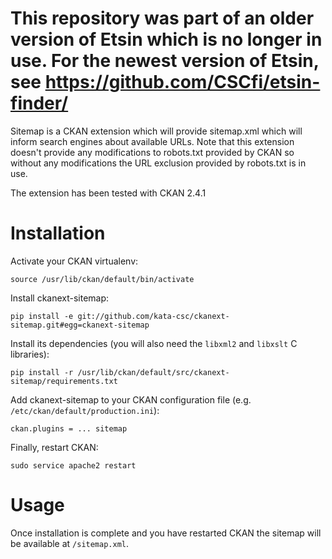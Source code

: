 # This repository was part of an older version of Etsin which is no longer in use. For the newest version of Etsin, see https://github.com/CSCfi/etsin-finder/

Sitemap is a CKAN extension which will provide sitemap.xml which will inform search engines about available
URLs. Note that this extension doesn't provide any modifications to robots.txt provided by CKAN so without any
modifications the URL exclusion provided by robots.txt is in use.

The extension has been tested with CKAN 2.4.1


Installation
============

Activate your CKAN virtualenv:

    source /usr/lib/ckan/default/bin/activate

Install ckanext-sitemap:

    pip install -e git://github.com/kata-csc/ckanext-sitemap.git#egg=ckanext-sitemap

Install its dependencies (you will also need the `libxml2` and `libxslt` C libraries):

    pip install -r /usr/lib/ckan/default/src/ckanext-sitemap/requirements.txt

Add ckanext-sitemap to your CKAN configuration file (e.g. `/etc/ckan/default/production.ini`):

    ckan.plugins = ... sitemap

Finally, restart CKAN:

    sudo service apache2 restart


Usage
=====

Once installation is complete and you have restarted CKAN the sitemap will be available at `/sitemap.xml`.

